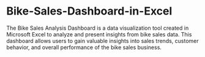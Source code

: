 # Bike-Sales-Dashboard-in-Excel

The Bike Sales Analysis Dashboard is a data visualization tool created in Microsoft Excel to analyze and present insights from bike sales data. This dashboard allows users to gain valuable insights into sales trends, customer behavior, and overall performance of the bike sales business.
